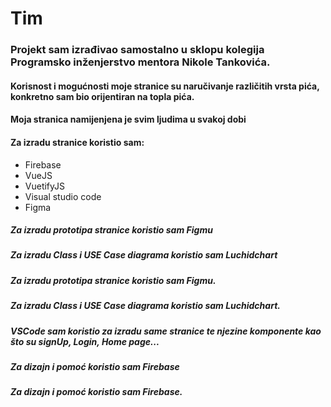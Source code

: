 # Tim 
### Projekt sam izrađivao samostalno u sklopu kolegija Programsko inženjerstvo mentora Nikole Tankovića.
#### Korisnost i mogućnosti moje stranice su naručivanje različitih vrsta pića, konkretno sam bio orijentiran na topla pića.
#### Moja stranica namijenjena je svim ljudima u svakoj dobi
#### Za izradu stranice koristio sam:
  - Firebase
  - VueJS
  - VuetifyJS
  - Visual studio code
  - Figma

##### Za izradu prototipa stranice koristio sam Figmu
##### Za izradu Class i USE Case diagrama koristio sam Luchidchart
##### Za izradu prototipa stranice koristio sam Figmu.
##### Za izradu Class i USE Case diagrama koristio sam Luchidchart.
##### VSCode sam koristio za izradu same stranice te njezine komponente kao što su signUp, Login, Home page...
##### Za dizajn i pomoć koristio sam Firebase
##### Za dizajn i pomoć koristio sam Firebase.
